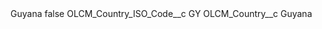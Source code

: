 <?xml version="1.0" encoding="UTF-8"?>
<CustomMetadata xmlns="http://soap.sforce.com/2006/04/metadata" xmlns:xsi="http://www.w3.org/2001/XMLSchema-instance" xmlns:xsd="http://www.w3.org/2001/XMLSchema">
    <label>Guyana</label>
    <protected>false</protected>
    <values>
        <field>OLCM_Country_ISO_Code__c</field>
        <value xsi:type="xsd:string">GY</value>
    </values>
    <values>
        <field>OLCM_Country__c</field>
        <value xsi:type="xsd:string">Guyana</value>
    </values>
</CustomMetadata>
